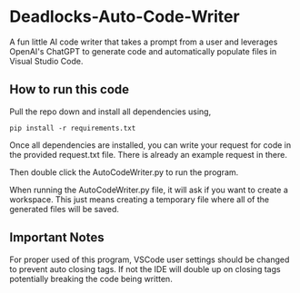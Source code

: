 # Deadlocks-Auto-Code-Writer
A fun little AI code writer that takes a prompt from a user and leverages OpenAI's ChatGPT to generate code and automatically populate files in Visual Studio Code.


## How to run this code

Pull the repo down and install all dependencies using,
```
pip install -r requirements.txt
```
Once all dependencies are installed, you can write your request for code in the
provided request.txt file. There is already an example request in there.

Then double click the AutoCodeWriter.py to run the program.

When running the AutoCodeWriter.py file, it will ask if you want to create a workspace.
This just means creating a temporary file where all of the generated files will be saved.

## Important Notes
For proper used of this program, VSCode user settings should be changed to prevent auto closing tags.
If not the IDE will double up on closing tags potentially breaking the code being written.
